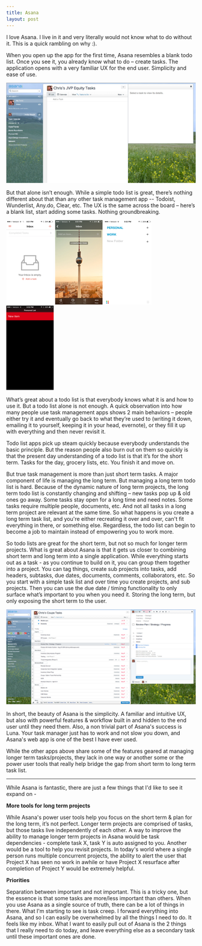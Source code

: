 ```yaml
---
title: Asana
layout: post
---
```


I love Asana. I live in it and very literally would not know what to do without it. This is a quick rambling on why :).

When you open up the app for the first time, Asana resembles a blank todo list. Once you see it, you already know what to do – create tasks. The application opens with a very familiar UX for the end user. Simplicity and ease of use.

![asana-blank-screen](/images/asana-blank-screen.png)

But that alone isn’t enough. While a simple todo list is great, there’s nothing different about that than any other task management app -- Todoist, Wunderlist, Any.do, Clear, etc. The UX is the same across the board – here’s a blank list, start adding some tasks. Nothing groundbreaking. 

![Todoist](/images/Todoist.png) ![Wunderlist](/images/Wunderlist.PNG) ![Any.do](/images/Any.do.PNG) ![Clear](/images/clear.PNG)

What’s great about a todo list is that everybody knows what it is and how to use it. But a todo list alone is not enough. A quick observation into how many people use task management apps shows 2 main behaviors – people either try it and eventually go back to what they’re used to (writing it down, emailing it to yourself, keeping it in your head, evernote), or they fill it up with everything and then never revisit it. 

Todo list apps pick up steam quickly because everybody understands the basic principle. But the reason people also burn out on them so quickly is that the present day understanding of a todo list is that it’s for the short term. Tasks for the day, grocery lists, etc. You finish it and move on.

But true task management is more than just short term tasks. A major component of life is managing the long term. But managing a long term todo list is hard. Because of the dynamic nature of long term projects, the long term todo list is constantly changing and shifting – new tasks pop up & old ones go away. Some tasks stay open for a long time and need notes. Some tasks require multiple people, documents, etc. And not all tasks in a long term project are relevant at the same time. So what happens is you create a long term task list, and you're either recreating it over and over, can't fit everything in there, or something else. Regardless, the todo list can begin to become a job to maintain instead of empowering you to work more.

So todo lists are great for the short term, but not so much for longer term projects. What is great about Asana is that it gets us closer to combining short term and long term into a single application. While everything starts out as a task - as you continue to build on it, you can group them together into a project. You can tag things, create sub projects into tasks, add headers, subtasks, due dates, documents, comments, collaborators, etc. So you start with a simple task list and over time you create projects, and sub projects. Then you can use the due date / timing functionality to only surface what’s important to you when you need it. Storing the long term, but only exposing the short term to the user.

![asana-full-screen](/images/asana-full-screen.png)

In short, the beauty of Asana is the simplicity. A familiar and intuitive UX, but also with powerful features & workflow built in and hidden to the end user until they need them. Also, a non trivial part of Asana's success is Luna. Your task manager just has to work and not slow you down, and Asana's web app is one of the best I have ever used. 

While the other apps above share some of the features geared at managing longer term tasks/projects, they  lack in one way or another some or the power user tools that really help bridge the gap from short term to long term task list.

<hr>

While Asana is fantastic, there are just a few things that I'd like to see it expand on -

**More tools for long term projects**

While Asana's power user tools help you focus on the short term & plan for the long term,  it’s not perfect. Longer term projects are comprised of tasks, but those tasks live independently of each other. A way to improve the ability to manage longer term projects in Asana would be task dependencies - complete task X, task Y is auto assigned to you. Another would be a tool to help you revisit projects. In today's world where a single person runs multiple concurrent projects, the ability to alert the user that Project X has seen no work in awhile or have Project X resurface after completion of Project Y would be extremely helpful.

**Priorities**

Separation between important and not important. This is a tricky one, but the essence is that some tasks are more/less important than others. When you use Asana as a single source of truth, there can be a lot of things in there. What I'm starting to see is task creep. I forward everything into Asana, and so I can easily be overwhelmed by all the things I need to do. It feels like my inbox. What I want to easily pull out of Asana is the 2 things that I really need to do today, and leave everything else as a secondary task until these important ones are done.

